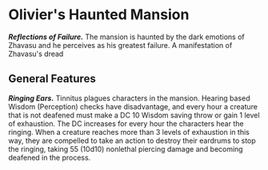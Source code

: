 # Olivier's Haunted Mansion

***Reflections of Failure.*** The mansion is haunted by the dark emotions of Zhavasu and he perceives as his greatest failure. A manifestation of Zhavasu's dread

## General Features

***Ringing Ears.*** Tinnitus plagues characters in the mansion. Hearing based Wisdom (Perception) checks have disadvantage, and every hour a creature that is not deafened must make a DC 10 Wisdom saving throw or gain 1 level of exhaustion. The DC increases for every hour the characters hear the ringing. When a creature reaches more than 3 levels of exhaustion in this way, they are compelled to take an action to destroy their eardrums to stop the ringing, taking 55 (10d10) nonlethal piercing damage and becoming deafened in the process.

